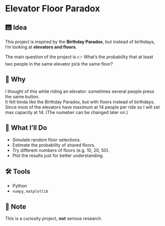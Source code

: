 # Elevator Floor Paradox

## 🛗 Idea
This project is inspired by the **Birthday Paradox**, but instead of birthdays,  
I’m looking at **elevators and floors**.  

The main question of the project is 
👉 What’s the probability that at least two people in the same elevator pick the same floor?



## 🎯 Why
I thought of this while riding an elevator: sometimes several people press the same button.  
It felt kinda like the Birthday Paradox, but with floors instead of birthdays. Since most of the elevators have maximum at 14 people per ride so I will set max
capacity at 14. (The numeber can be changed later on.)



## 🔧 What I’ll Do
- Simulate random floor selections.  
- Estimate the probability of shared floors.  
- Try different numbers of floors (e.g. 10, 20, 50).  
- Plot the results just for better understanding.  



## 🛠️ Tools
- Python  
- `numpy`, `matplotlib`  


## 📌 Note
This is a curiosity project, **not** serious research.
